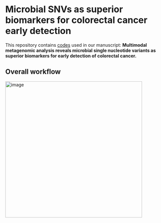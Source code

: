 # Microbial SNVs as superior biomarkers for colorectal cancer early detection
This repository contains [codes](./scripts) used in our manuscript: **Multimodal metagenomic analysis reveals microbial single nucleotide variants as superior biomarkers for early detection of colorectal cancer.**

## Overall workflow
<img width="429" alt="image" src="https://github.com/tjcadd2020/Adenoma/assets/54845977/2a1cd498-0e2e-49ee-b86f-5a7fa8486400">
